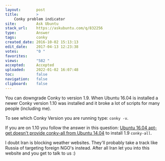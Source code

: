 ```yaml
---
layout:       post
title:        >
    Conky problem indicator
site:         Ask Ubuntu
stack_url:    https://askubuntu.com/q/832256
type:         Answer
tags:         conky
created_date: 2016-10-02 15:13:13
edit_date:    2017-04-13 12:23:38
votes:        "0 "
favorites:    
views:        "582 "
accepted:     Accepted
uploaded:     2022-01-02 16:07:48
toc:          false
navigation:   false
clipboard:    false
---
```


You can downgrade Conky to version 1.9. When Ubuntu 16.04 is installed a newer Conky version 1.10 was installed and it broke a lot of scripts for many people (including me).

To see which Conky Version you are running type: `conky -v`.

If you are on 1.10 you follow the answer in this question: [Ubuntu 16.04 apt-get doesn&#39;t provide conky-all from Ubuntu 14.04][1] to install 1.9 `conky-all`.

I doubt Iran is blocking weather websites. They'll probably take a track like Russia of targeting foreign NGO's instead. After all Iran let you into this website and you get to talk to us :)

  [1]: https://askubuntu.com/questions/824617/ubuntu-16-04-apt-get-doesnt-provide-conky-all-from-ubuntu-14-04
